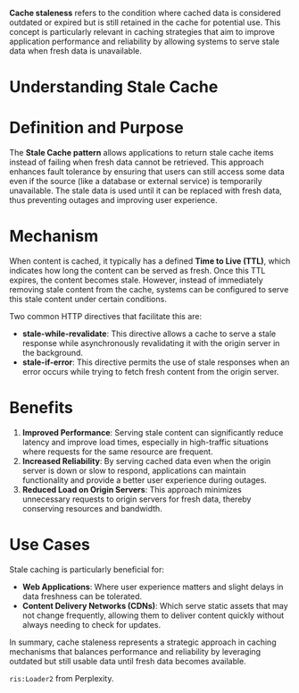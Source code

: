 **Cache staleness** refers to the condition where cached data is considered outdated or expired but is still retained in the cache for potential use. This concept is particularly relevant in caching strategies that aim to improve application performance and reliability by allowing systems to serve stale data when fresh data is unavailable.

# Understanding Stale Cache

# Definition and Purpose

The **Stale Cache pattern** allows applications to return stale cache items instead of failing when fresh data cannot be retrieved. This approach enhances fault tolerance by ensuring that users can still access some data even if the source (like a database or external service) is temporarily unavailable. The stale data is used until it can be replaced with fresh data, thus preventing outages and improving user experience[](https://blog.danskingdom.com/Increase-system-fault-tolerance-with-the-Stale-Cache-pattern/)[](https://bunny.net/blog/introducing-stale-cache-more-efficient-cache-handling/).

# Mechanism

When content is cached, it typically has a defined **Time to Live (TTL)**, which indicates how long the content can be served as fresh. Once this TTL expires, the content becomes stale. However, instead of immediately removing stale content from the cache, systems can be configured to serve this stale content under certain conditions.

Two common HTTP directives that facilitate this are:

- **stale-while-revalidate**: This directive allows a cache to serve a stale response while asynchronously revalidating it with the origin server in the background.
- **stale-if-error**: This directive permits the use of stale responses when an error occurs while trying to fetch fresh content from the origin server[](https://www.fastly.com/documentation/guides/concepts/edge-state/cache/stale/)[](https://developer.mozilla.org/en-US/docs/Web/HTTP/Headers/Cache-Control).

# Benefits

1. **Improved Performance**: Serving stale content can significantly reduce latency and improve load times, especially in high-traffic situations where requests for the same resource are frequent[](https://bunny.net/blog/introducing-stale-cache-more-efficient-cache-handling/).
2. **Increased Reliability**: By serving cached data even when the origin server is down or slow to respond, applications can maintain functionality and provide a better user experience during outages[](https://bunny.net/blog/introducing-stale-cache-more-efficient-cache-handling/)[](https://stackoverflow.com/questions/76386950/what-exactly-stale-data-mean-how-can-we-handle-this-in-cache).
3. **Reduced Load on Origin Servers**: This approach minimizes unnecessary requests to origin servers for fresh data, thereby conserving resources and bandwidth[](https://bunny.net/blog/introducing-stale-cache-more-efficient-cache-handling/).

# Use Cases

Stale caching is particularly beneficial for:

- **Web Applications**: Where user experience matters and slight delays in data freshness can be tolerated.
- **Content Delivery Networks (CDNs)**: Which serve static assets that may not change frequently, allowing them to deliver content quickly without always needing to check for updates[](https://bunny.net/blog/introducing-stale-cache-more-efficient-cache-handling/)[](https://www.fastly.com/documentation/guides/concepts/edge-state/cache/stale/).

In summary, cache staleness represents a strategic approach in caching mechanisms that balances performance and reliability by leveraging outdated but still usable data until fresh data becomes available.

`ris:Loader2` from Perplexity.
